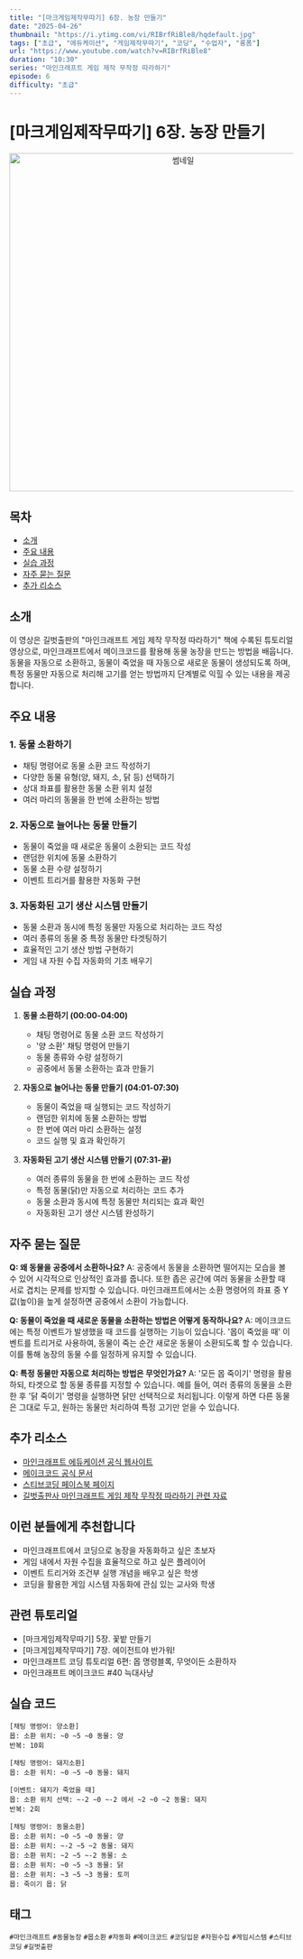 ```yaml
---
title: "[마크게임제작무따기] 6장. 농장 만들기"
date: "2025-04-26"
thumbnail: "https://i.ytimg.com/vi/RIBrfRiBle8/hqdefault.jpg"
tags: ["초급", "에듀케이션", "게임제작무따기", "코딩", "수업자", "롱폼"]
url: "https://www.youtube.com/watch?v=RIBrfRiBle8"
duration: "10:30"
series: "마인크래프트 게임 제작 무작정 따라하기"
episode: 6
difficulty: "초급"
---
```


# [마크게임제작무따기] 6장. 농장 만들기

<div align="center">
<img src="https://i.ytimg.com/vi/RIBrfRiBle8/hqdefault.jpg" alt="썸네일" width="600"/>
</div>

## 목차
- [소개](#소개)
- [주요 내용](#주요-내용)
- [실습 과정](#실습-과정)
- [자주 묻는 질문](#자주-묻는-질문)
- [추가 리소스](#추가-리소스)

## 소개
이 영상은 길벗출판의 "마인크래프트 게임 제작 무작정 따라하기" 책에 수록된 튜토리얼 영상으로, 마인크래프트에서 메이크코드를 활용해 동물 농장을 만드는 방법을 배웁니다. 동물을 자동으로 소환하고, 동물이 죽었을 때 자동으로 새로운 동물이 생성되도록 하며, 특정 동물만 자동으로 처리해 고기를 얻는 방법까지 단계별로 익힐 수 있는 내용을 제공합니다.

## 주요 내용

### 1. 동물 소환하기
- 채팅 명령어로 동물 소환 코드 작성하기
- 다양한 동물 유형(양, 돼지, 소, 닭 등) 선택하기
- 상대 좌표를 활용한 동물 소환 위치 설정
- 여러 마리의 동물을 한 번에 소환하는 방법

### 2. 자동으로 늘어나는 동물 만들기
- 동물이 죽었을 때 새로운 동물이 소환되는 코드 작성
- 랜덤한 위치에 동물 소환하기
- 동물 소환 수량 설정하기
- 이벤트 트리거를 활용한 자동화 구현

### 3. 자동화된 고기 생산 시스템 만들기
- 동물 소환과 동시에 특정 동물만 자동으로 처리하는 코드 작성
- 여러 종류의 동물 중 특정 동물만 타겟팅하기
- 효율적인 고기 생산 방법 구현하기
- 게임 내 자원 수집 자동화의 기초 배우기

## 실습 과정

1. **동물 소환하기 (00:00-04:00)**
   - 채팅 명령어로 동물 소환 코드 작성하기
   - '양 소환' 채팅 명령어 만들기
   - 동물 종류와 수량 설정하기
   - 공중에서 동물 소환하는 효과 만들기

2. **자동으로 늘어나는 동물 만들기 (04:01-07:30)**
   - 동물이 죽었을 때 실행되는 코드 작성하기
   - 랜덤한 위치에 동물 소환하는 방법
   - 한 번에 여러 마리 소환하는 설정
   - 코드 실행 및 효과 확인하기

3. **자동화된 고기 생산 시스템 만들기 (07:31-끝)**
   - 여러 종류의 동물을 한 번에 소환하는 코드 작성
   - 특정 동물(닭)만 자동으로 처리하는 코드 추가
   - 동물 소환과 동시에 특정 동물만 처리되는 효과 확인
   - 자동화된 고기 생산 시스템 완성하기

## 자주 묻는 질문

**Q: 왜 동물을 공중에서 소환하나요?**
A: 공중에서 동물을 소환하면 떨어지는 모습을 볼 수 있어 시각적으로 인상적인 효과를 줍니다. 또한 좁은 공간에 여러 동물을 소환할 때 서로 겹치는 문제를 방지할 수 있습니다. 마인크래프트에서는 소환 명령어의 좌표 중 Y값(높이)을 높게 설정하면 공중에서 소환이 가능합니다.

**Q: 동물이 죽었을 때 새로운 동물을 소환하는 방법은 어떻게 동작하나요?**
A: 메이크코드에는 특정 이벤트가 발생했을 때 코드를 실행하는 기능이 있습니다. '몹이 죽었을 때' 이벤트를 트리거로 사용하여, 동물이 죽는 순간 새로운 동물이 소환되도록 할 수 있습니다. 이를 통해 농장의 동물 수를 일정하게 유지할 수 있습니다.

**Q: 특정 동물만 자동으로 처리하는 방법은 무엇인가요?**
A: '모든 몹 죽이기' 명령을 활용하되, 타겟으로 할 동물 종류를 지정할 수 있습니다. 예를 들어, 여러 종류의 동물을 소환한 후 '닭 죽이기' 명령을 실행하면 닭만 선택적으로 처리됩니다. 이렇게 하면 다른 동물은 그대로 두고, 원하는 동물만 처리하여 특정 고기만 얻을 수 있습니다.

## 추가 리소스
- [마인크래프트 에듀케이션 공식 웹사이트](https://education.minecraft.net/)
- [메이크코드 공식 문서](https://minecraft.makecode.com/)
- [스티브코딩 페이스북 페이지](https://www.facebook.com/stvcoding/)
- [길벗출판사 마인크래프트 게임 제작 무작정 따라하기 관련 자료](https://www.gilbut.co.kr/)

## 이런 분들에게 추천합니다
- 마인크래프트에서 코딩으로 농장을 자동화하고 싶은 초보자
- 게임 내에서 자원 수집을 효율적으로 하고 싶은 플레이어
- 이벤트 트리거와 조건부 실행 개념을 배우고 싶은 학생
- 코딩을 활용한 게임 시스템 자동화에 관심 있는 교사와 학생

## 관련 튜토리얼
- [마크게임제작무따기] 5장. 꽃밭 만들기
- [마크게임제작무따기] 7장. 에이전트야 반가워!
- 마인크래프트 코딩 튜토리얼 6편: 몹 명령블록, 무엇이든 소환하자
- 마인크래프트 메이크코드 #40 늑대사냥

## 실습 코드
```
[채팅 명령어: 양소환]
몹: 소환 위치: ~0 ~5 ~0 동물: 양
반복: 10회

[채팅 명령어: 돼지소환]
몹: 소환 위치: ~0 ~5 ~0 동물: 돼지

[이벤트: 돼지가 죽었을 때]
몹: 소환 위치 선택: ~-2 ~0 ~-2 에서 ~2 ~0 ~2 동물: 돼지
반복: 2회

[채팅 명령어: 동물소환]
몹: 소환 위치: ~0 ~5 ~0 동물: 양
몹: 소환 위치: ~-2 ~5 ~2 동물: 돼지
몹: 소환 위치: ~2 ~5 ~-2 동물: 소
몹: 소환 위치: ~0 ~5 ~3 동물: 닭
몹: 소환 위치: ~3 ~5 ~3 동물: 토끼
몹: 죽이기 몹: 닭
```

## 태그
`#마인크래프트` `#동물농장` `#몹소환` `#자동화` `#메이크코드` `#코딩입문` `#자원수집` `#게임시스템` `#스티브코딩` `#길벗출판`